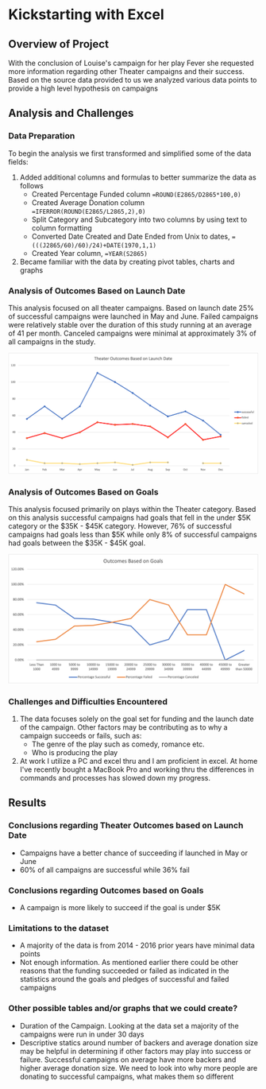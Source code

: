# Kickstarting with Excel

## Overview of Project
With the conclusion of Louise's campaign for her play Fever she requested more information regarding other Theater campaigns and their success.  Based on the source data provided to us we analyzed various data points to provide a high level hypothesis on campaigns

## Analysis and Challenges

### Data Preparation
To begin the analysis we first transformed and simplified some of the data fields:
1. Added additional columns and formulas to better summarize the data as follows
   * Created Percentage Funded column `=ROUND(E2865/D2865*100,0)`
   * Created Average Donation column `=IFERROR(ROUND(E2865/L2865,2),0)`
   * Split Category and Subcategory into two columns by using text to column formatting
   * Converted Date Created and Date Ended from Unix to dates, `=(((J2865/60)/60)/24)+DATE(1970,1,1)`
   * Created Year column, `=YEAR(S2865)`
2. Became familiar with the data by creating pivot tables, charts and graphs

### Analysis of Outcomes Based on Launch Date
This analysis focused on all theater campaigns.  Based on launch date 25% of successful campaigns were launched in May and June.  Failed campaigns were relatively stable over the duration of this study running at an average of 41 per month.  Canceled campaigns were minimal at approximately 3% of all campaigns in the study.

![Outcomes Based on Launch Date](/Resources/Theater_Outcomes_vs_Launch.png "Theater Outcomes")

### Analysis of Outcomes Based on Goals
This analysis focused primarily on plays within the Theater category.  Based on this analysis successful campaigns had goals that fell in the under $5K category or the $35K - $45K category.  However, 76% of successful campaigns had goals less than $5K while only 8% of successful campaigns had goals between the $35K - $45K goal. 

![Outcomes Versus Goals](/Resources/Outcomes_vs_Goals.png "Outcomes vs Goals")

### Challenges and Difficulties Encountered
1. The data focuses solely on the goal set for funding and the launch date of the campaign.  Other factors may be contributing as to why a campaign succeeds or fails, such as:
   * The genre of the play such as comedy, romance etc.
   * Who is producing the play
2. At work I utilize a PC and excel thru and I am proficient in excel.  At home I've recently bought a MacBook Pro and working thru the differences in commands and processes has slowed down my progress.  

## Results

### Conclusions regarding Theater Outcomes based on Launch Date
- Campaigns have a better chance of succeeding if launched in May or June
- 60% of all campaigns are successful while 36% fail

### Conclusions regarding Outcomes based on Goals
- A campaign is more likely to succeed if the goal is under $5K

### Limitations to the dataset
- A majority of the data is from 2014 - 2016 prior years have minimal data points
- Not enough information.  As mentioned earlier there could be other reasons that the funding succeeded or failed as indicated in the statistics around the goals and pledges of successful and failed campaigns

### Other possible tables and/or graphs that we could create?
  * Duration of the Campaign.  Looking at the data set a majority of the campaigns were run in under 30 days
  * Descriptive statics around number of backers and average donation size may be helpful in determining if other factors may play into success or failure.  Successful campaigns on average have more backers and higher average donation size.  We need to look into why more people are donating to successful campaigns, what makes them so different



